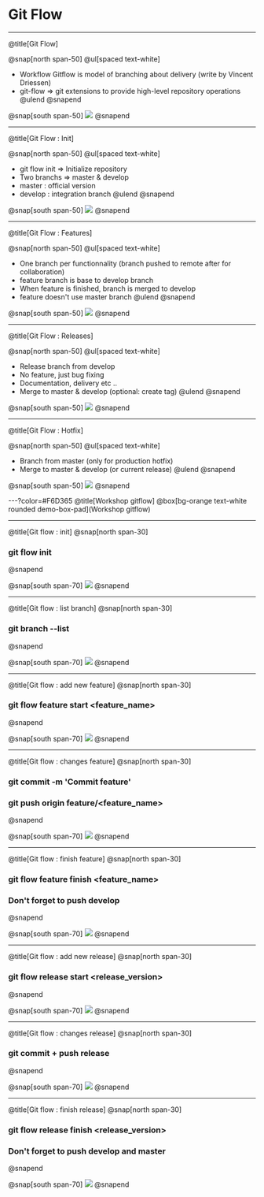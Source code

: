 # Git Flow

---
@title[Git Flow]

@snap[north span-50]
@ul[spaced text-white]
- Workflow Gitflow is model of branching about delivery (write by Vincent Driessen)
- git-flow => git extensions to provide high-level repository operations
@ulend
@snapend

@snap[south span-50]
![](assets/img/gitflow.png)
@snapend

---
@title[Git Flow : Init]

@snap[north span-50]
@ul[spaced text-white]
- git flow init => Initialize repository 
- Two branchs => master & develop
- master : official version
- develop : integration branch
@ulend
@snapend

@snap[south span-50]
![](assets/img/gitflowinit.png)
@snapend

---
@title[Git Flow : Features]

@snap[north span-50]
@ul[spaced text-white]
- One branch per functionnality (branch pushed to remote after for collaboration)
- feature branch is base to develop branch
- When feature is finished, branch is merged to develop
- feature doesn't use master branch
@ulend
@snapend

@snap[south span-50]
![](assets/img/gitflowfeature.png)
@snapend

---
@title[Git Flow : Releases]

@snap[north span-50]
@ul[spaced text-white]
- Release branch from develop
- No feature, just bug fixing
- Documentation, delivery etc ..
- Merge to master & develop (optional: create tag)
@ulend
@snapend

@snap[south span-50]
![](assets/img/gitflowrelease.png)
@snapend

---
@title[Git Flow : Hotfix]

@snap[north span-50]
@ul[spaced text-white]
- Branch from master (only for production hotfix)
- Merge to master & develop (or current release)
@ulend
@snapend

@snap[south span-50]
![](assets/img/gitflowhotfix.png)
@snapend

---?color=#F6D365
@title[Workshop gitflow]
@box[bg-orange text-white rounded demo-box-pad](Workshop gitflow)

---
@title[Git flow : init]
@snap[north span-30]
### git flow init
@snapend

@snap[south span-70]
![](assets/img/flow_init.png)
@snapend

---
@title[Git flow : list branch]
@snap[north span-30]
### git branch --list
@snapend

@snap[south span-70]
![](assets/img/branch_list_after_init.png)
@snapend

---
@title[Git flow : add new feature]
@snap[north span-30]
### git flow feature start <feature_name>
@snapend

@snap[south span-70]
![](assets/img/add_new_feature.png)
@snapend

---
@title[Git flow : changes feature]
@snap[north span-30]
### git commit -m 'Commit feature'
### git push origin feature/<feature_name>
@snapend

@snap[south span-70]
![](assets/img/push_feature_origin.png)
@snapend

---
@title[Git flow : finish feature]
@snap[north span-30]
### git flow feature finish <feature_name>
### Don't forget to push develop
@snapend

@snap[south span-70]
![](assets/img/finish_feature.png)
@snapend

---
@title[Git flow : add new release]
@snap[north span-30]
### git flow release start <release_version>
@snapend

@snap[south span-70]
![](assets/img/add_new_release.png)
@snapend

---
@title[Git flow : changes release]
@snap[north span-30]
### git commit + push release
@snapend

@snap[south span-70]
![](assets/img/changes_release.png)
@snapend

---
@title[Git flow : finish release]
@snap[north span-30]
### git flow release finish <release_version>
### Don't forget to push develop and master
@snapend

@snap[south span-70]
![](assets/img/finish_release.png)
@snapend